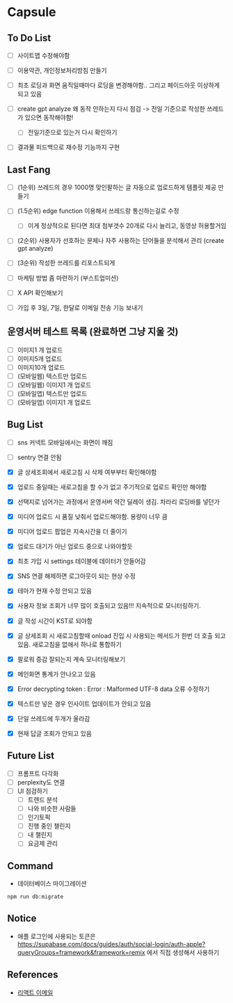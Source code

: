 # Capsule

## To Do List

- [ ] 사이트맵 수정해야함
- [ ] 이용약관, 개인정보처리방침 만들기

- [ ] 최초 로딩과 화면 움직일때마다 로딩을 변경해야함.. 그리고 페이드아웃 이상하게 되고 있음

- [ ] create gpt analyze 왜 동작 안하는지 다시 점검 -> 전일 기준으로 작성한 쓰레드가 있으면 동작해야함!
  - [ ] 전일기준으로 있는거 다시 확인하기
- [ ] 결과물 피드백으로 재수정 기능까지 구현

## Last Fang

- [ ] (1순위) 쓰레드의 경우 1000명 맞인팔하는 글 자동으로 업로드하게 템플릿 제공 만들기
- [ ] (1.5순위) edge function 이용해서 쓰레드랑 통신하는걸로 수정
  - [ ] 이게 정상적으로 된다면 최대 첨부갯수 20개로 다시 늘리고, 동영상 허용할거임
- [ ] (2순위) 사용자가 선호하는 문체나 자주 사용하는 단어들을 분석해서 관리 (create gpt analyze)
- [ ] (3순위) 작성한 쓰레드를 리포스트되게
- [ ] 마케팅 방법 좀 마련하기 (부스트업미션)

- [ ] X API 확인해보기
- [ ] 가입 후 3일, 7일, 한달로 이메일 전송 기능 보내기

## 운영서버 테스트 목록 (완료하면 그냥 지울 것)

- [ ] 이미지1 개 업로드
- [ ] 이미지5개 업로드
- [ ] 이미지10개 업로드
- [ ] (모바일웹) 텍스트만 업로드
- [ ] (모바일웹) 이미지1 개 업로드
- [ ] (모바일앱) 텍스트만 업로드
- [ ] (모바일앱) 이미지1 개 업로드

## Bug List

- [ ] sns 커넥트 모바일에서는 화면이 깨짐
- [ ] sentry 연결 안됨

- [x] 글 상세조회에서 새로고침 시 삭제 여부부터 확인해야함
- [x] 업로드 중일때는 새로고침을 할 수가 없고 주기적으로 업로드 확인만 해야함

- [x] 선택지로 넘어가는 과정에서 운영서버 약간 딜레이 생김. 차라리 로딩바를 넣던가

- [x] 미디어 업로드 시 품질 낮춰서 업로드해야함. 용량이 너무 큼
- [x] 미디어 업로드 팝업은 지속시간을 더 줄이기
- [x] 업로드 대기가 아닌 업로드 중으로 나와야할듯
- [x] 최초 가입 시 settings 테이블에 데이터가 안들어감
- [x] SNS 연결 해제하면 로그아웃이 되는 현상 수정
- [x] 테마가 현재 수정 안되고 있음
- [x] 사용자 정보 조회가 너무 많이 호출되고 있음!!! 지속적으로 모니터링하기.
- [x] 글 작성 시간이 KST로 되야함
- [x] 글 상세조회 시 새로고침할때 onload 진입 시 사용되는 메서드가 한번 더 호출 되고 있음. 새로고침을 없애서 하나로 통합하기
- [x] 팔로워 증감 잘되는지 계속 모니터링해보기
- [x] 메인화면 통계가 안나오고 있음
- [x] Error decrypting token : Error : Malformed UTF-8 data 오류 수정하기
- [x] 텍스트만 넣은 경우 인사이트 업데이트가 안되고 있음
- [x] 단일 쓰레드에 두개가 올라감
- [x] 현재 답글 조회가 안되고 있음

## Future List

- [ ] 프롬프트 다각화
- [ ] perplexity도 연결
- [ ] UI 점검하기
  - [ ] 트렌드 분석
  - [ ] 나와 비슷한 사람들
  - [ ] 인기토픽
  - [ ] 진행 중인 챌린지
  - [ ] 내 챌린지
  - [ ] 요금제 관리

## Command

- 데이터베이스 마이그레이션

```bash
npm run db:migrate
```

## Notice

- 애플 로그인에 사용되는 토큰은 https://supabase.com/docs/guides/auth/social-login/auth-apple?queryGroups=framework&framework=remix 에서 직접 생성해서 사용하기

## References

- [리액트 이메일](https://demo.react.email/)

